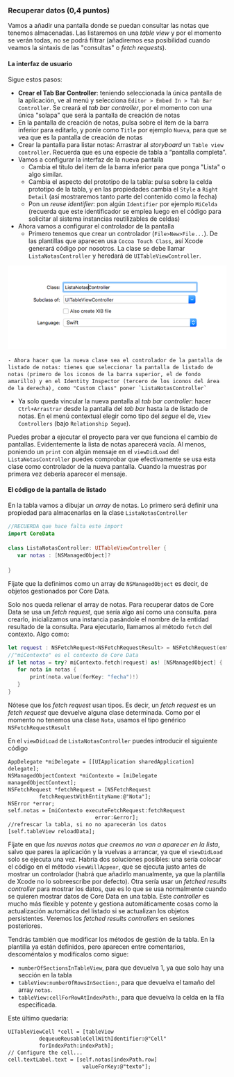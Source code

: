 ### Recuperar datos (0,4 puntos)

Vamos a añadir una pantalla donde se puedan consultar las notas que tenemos almacenadas. Las listaremos en una *table view* y por el momento se verán todas, no se podrá filtrar (añadiremos esa posibilidad cuando veamos la sintaxis de las "consultas" o *fetch requests*).

#### La interfaz de usuario

Sigue estos pasos:

- **Crear el Tab Bar Controller**: teniendo seleccionada la única pantalla de la aplicación, ve al menú y selecciona `Editor > Embed In > Tab Bar Controller`. Se creará el *tab bar controller*, por el momento con una única "solapa" que será la pantalla de creación de notas
- En la pantalla de creación de notas, pulsa sobre el item de la barra inferior para editarlo, y ponle como `Title` por ejemplo `Nueva`, para que se vea que es la pantalla de creación de notas
- Crear la pantalla para listar notas: Arrastrar al *storyboard* un `Table view controller`. Recuerda que es una especie de tabla a “pantalla completa”. 
- Vamos a configurar la interfaz de la nueva pantalla
	- Cambia el título del item de la barra inferior para que ponga "Lista" o algo similar.
	- Cambia el aspecto del prototipo de la tabla: pulsa sobre la celda prototipo de la tabla, y en las propiedades cambia el `Style` a `Right Detail` (así mostraremos tanto parte del contenido como la fecha)  
	- Pon un *reuse identifier*: pon algún `Identifier` por ejemplo `MiCelda` (recuerda que este identificador se emplea luego en el código para solicitar al sistema instancias reutilizables de celdas)
- Ahora vamos a configurar el controlador de la pantalla
	- Primero tenemos que crear un controlador (`File>New>File...`). De las plantillas que aparecen usa `Cocoa Touch Class`, así Xcode generará código por nosotros. La clase  se debe llamar `ListaNotasController` y heredará de `UITableViewController`. 

![](img/crear_listanotascontroller.png)

	- Ahora hacer que la nueva clase sea el controlador de la pantalla de listado de notas: tienes que seleccionar la pantalla de listado de notas (primero de los iconos de la barra superior, el de fondo amarillo) y en el Identity Inspector (tercero de los iconos del área de la derecha), como "Custom Class" poner `ListaNotasController`
- Ya solo queda vincular la nueva pantalla al *tab bar controller*: hacer `Ctrl+Arrastrar` desde la pantalla del *tab bar* hasta la de listado de notas. En el menú contextual elegir como tipo del *segue* el de, `View Controllers` (bajo `Relationship Segue`).

Puedes probar a ejecutar el proyecto para ver que funciona el cambio de pantallas. Evidentemente la lista de notas aparecerá vacía. Al menos, poniendo un `print` con algún mensaje en el `viewDidLoad` del `ListaNotasController` puedes comprobar que efectivamente se usa esta clase como controlador de la nueva pantalla. Cuando la muestras por primera vez debería aparecer el mensaje.

#### El código de la pantalla de listado

En la tabla vamos a dibujar un *array* de notas. Lo primero será definir una propiedad para almacenarlas en la clase `ListaNotasController`

```swift
//RECUERDA que hace falta este import
import CoreData

class ListaNotasController: UITableViewController {
   var notas : [NSManagedObject]?

}
```

Fíjate que la definimos como un array de `NSManagedObject` es decir, de objetos gestionados por Core Data.

Solo nos queda rellenar el array de notas. Para recuperar datos de Core Data se usa un *fetch request*, que sería algo así como una consulta. para crearlo, inicializamos una instancia pasándole el nombre de la entidad resultado de la consulta. Para ejecutarlo, llamamos al método `fetch` del contexto. Algo como:

```swift
let request : NSFetchRequest<NSFetchRequestResult> = NSFetchRequest(entityName:"Nota")
//"miContexto" es el contexto de Core Data 
if let notas = try? miContexto.fetch(request) as! [NSManagedObject] {
   for nota in notas {
       print(nota.value(forKey: "fecha")!)
   }
}
```

Nótese que los *fetch request* usan tipos. Es decir, un *fetch request* es un *fetch request* que devuelve alguna clase determinada. Como por el momento no tenemos una clase `Nota`, usamos el tipo genérico `NSFetchRequestResult`

En el `viewDidLoad` de `ListaNotasController` puedes introducir el siguiente código


	AppDelegate *miDelegate = [[UIApplication sharedApplication] delegate];
	NSManagedObjectContext *miContexto = [miDelegate managedObjectContext];
	NSFetchRequest *fetchRequest = [NSFetchRequest 
	          fetchRequestWithEntityName:@"Nota"];
	NSError *error;
	self.notas = [miContexto executeFetchRequest:fetchRequest
	                            error:&error];
	//refrescar la tabla, si no no aparecerán los datos
	[self.tableView reloadData];

Fíjate en que *las nuevas notas que creemos no van a aparecer en la lista*, salvo que pares la aplicación y la vuelvas a arrancar, ya que el `viewDidLoad` solo se ejecuta una vez. Habría dos soluciones posibles: una sería colocar el código en el método `viewWillAppear`, que se ejecuta justo antes de mostrar un controlador (habrá que añadirlo manualmente, ya que la plantilla de Xcode no lo sobreescribe por defecto). Otra sería usar un *fetched results controller* para mostrar los datos, que es lo que se usa normalmente cuando se quieren mostrar datos de Core Data en una tabla. Este *controller* es mucho más flexible y potente y gestiona automáticamente cosas como la actualización automática del listado si se actualizan los objetos persistentes. Veremos los *fetched results controllers* en sesiones posteriores.


Tendrás también que modificar los métodos de gestión de la tabla. En la plantilla ya están definidos, pero aparecen entre comentarios, descoméntalos y modifícalos como sigue:

- `numberOfSectionsInTableView`, para que devuelva 1, ya que solo hay una sección en la tabla
- `tableView:numberOfRowsInSection:`, para que devuelva el tamaño del array `notas`.
- `tableView:cellForRowAtIndexPath:`, para que devuelva la celda en la fila especificada.

Este último quedaría:

	UITableViewCell *cell = [tableView
	          dequeueReusableCellWithIdentifier:@"Cell" 
	          forIndexPath:indexPath];   
	// Configure the cell...
	cell.textLabel.text = [self.notas[indexPath.row] 
	                        valueForKey:@"texto"];



